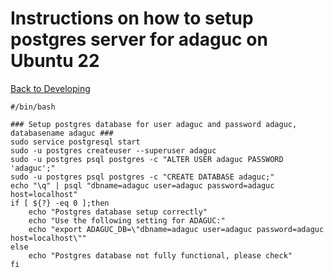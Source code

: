 # Instructions on how to setup postgres server for adaguc on Ubuntu 22

[Back to Developing](../../Developing.md)

```
#/bin/bash

### Setup postgres database for user adaguc and password adaguc, databasename adaguc ###
sudo service postgresql start
sudo -u postgres createuser --superuser adaguc
sudo -u postgres psql postgres -c "ALTER USER adaguc PASSWORD 'adaguc';"
sudo -u postgres psql postgres -c "CREATE DATABASE adaguc;"
echo "\q" | psql "dbname=adaguc user=adaguc password=adaguc host=localhost"
if [ ${?} -eq 0 ];then
    echo "Postgres database setup correctly"
    echo "Use the following setting for ADAGUC:"
    echo "export ADAGUC_DB=\"dbname=adaguc user=adaguc password=adaguc host=localhost\""
else
    echo "Postgres database not fully functional, please check"
fi
```
